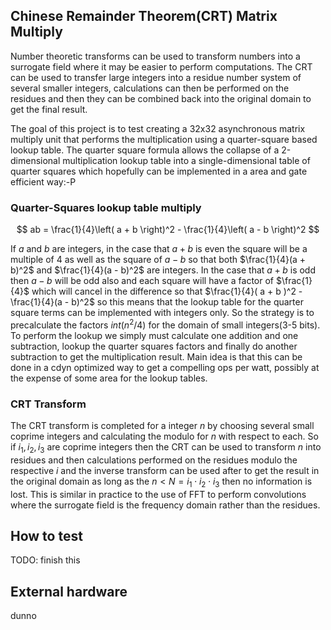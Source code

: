 <!---

This file is used to generate your project datasheet. Please fill in the information below and delete any unused
sections.

You can also include images in this folder and reference them in the markdown. Each image must be less than
512 kb in size, and the combined size of all images must be less than 1 MB.
-->

## Chinese Remainder Theorem(CRT) Matrix Multiply

Number theoretic transforms can be used to transform numbers into a surrogate field where it may be easier 
to perform computations. The CRT can be used to transfer large integers into a residue number system of several
smaller integers, calculations can then be performed on the residues and then they can be combined back into the
original domain to get the final result.

The goal of this project is to test creating a 32x32 asynchronous matrix multiply unit that performs the
multiplication using a quarter-square based lookup table. The quarter square formula allows the collapse
of a 2-dimensional multiplication lookup table into a single-dimensional table of quarter squares which
hopefully can be implemented in a area and gate efficient way:-P

### Quarter-Squares lookup table multiply

$$ ab = \frac{1}{4}\left( a + b \right)^2 - \frac{1}{4}\left( a - b \right)^2 $$

If $a$ and $b$ are integers, in the case that $a + b$ is even the square will be a multiple of 4 
as well as the square of $a - b$ so that both $\frac{1}{4}(a + b)^2$ and $\frac{1}{4}(a - b)^2$ are integers. 
In the case that $a + b$ is odd then $a - b$ will be odd also and each square will have a factor of $\frac{1}{4}$ 
which will cancel in the difference so that $\frac{1}{4}( a + b )^2 - \frac{1}{4}(a - b)^2$ so this means that
the lookup table for the quarter square terms can be implemented with integers only. So the strategy is to 
precalculate the factors $int(n^2/4)$ for the domain of small integers(3-5 bits). To perform the lookup we
simply must calculate one addition and one subtraction, lookup the quarter squares factors and finally do another 
subtraction to get the multiplication result. Main idea is that this can be done in a cdyn optimized way to
get a compelling ops per watt, possibly at the expense of some area for the lookup tables.

### CRT Transform

The CRT transform is completed for a integer $n$ by choosing several small coprime integers 
and calculating the modulo for $n$ with respect to each. So if $i_1,i_2,i_3$ are coprime integers then 
the CRT can be used to transform $n$ into residues and then calculations performed on the residues modulo 
the respective $i$ and the inverse transform can be used after to get the result in the original domain
as long as the $n < N = i_1 \cdot i_2 \cdot i_3$ then no information is lost. This is similar in practice to the use 
of FFT to perform convolutions where the surrogate field is the frequency domain rather than the residues.


## How to test

TODO: finish this

## External hardware

dunno
